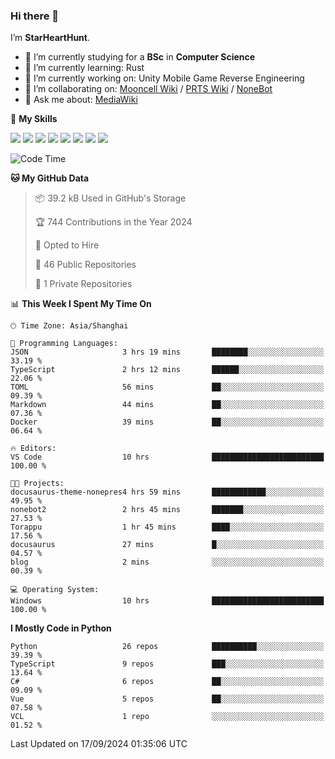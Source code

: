 ### Hi there 👋

I’m **StarHeartHunt**.

- 🏫 I’m currently studying for a **BSc** in **Computer Science**
- 🌱 I’m currently learning: Rust
- 🔭 I’m currently working on: Unity Mobile Game Reverse Engineering
- 👯 I’m collaborating on: [Mooncell Wiki](https://fgo.wiki/) / [PRTS Wiki](http://prts.wiki/) / [NoneBot](https://github.com/nonebot)
- 💬 Ask me about: [MediaWiki](https://www.mediawiki.org)

🌟 **My Skills**

![](https://img.shields.io/badge/-Python-3e74a2?style=flat-square&logo=Python&logoColor=fff)
![](https://img.shields.io/badge/-Node.js-339933?style=flat-square&logo=node.js&logoColor=fff)
![](https://img.shields.io/badge/-Vue-4fc08d?style=flat-square&logo=vue.js&logoColor=fff)
![](https://img.shields.io/badge/-React-2d98ce?style=flat-square&logo=React&logoColor=fff)
![](https://img.shields.io/badge/-TypeScript-3178C6?style=flat-square&logo=TypeScript&logoColor=fff)
![](https://img.shields.io/badge/-Docker-2496ED?style=flat-square&logo=Docker&logoColor=fff)
![](https://img.shields.io/badge/-Linux-000000?style=flat-square&logo=Linux&logoColor=fff)
![](https://img.shields.io/badge/-Dotnet-512bd4?style=flat-square&logo=.net&logoColor=fff)

<!--START_SECTION:waka-->
![Code Time](http://img.shields.io/badge/Code%20Time-1%2C344%20hrs%208%20mins-blue)

**🐱 My GitHub Data** 

> 📦 39.2 kB Used in GitHub's Storage 
 > 
> 🏆 744 Contributions in the Year 2024
 > 
> 💼 Opted to Hire
 > 
> 📜 46 Public Repositories 
 > 
> 🔑 1 Private Repositories 
 > 
📊 **This Week I Spent My Time On** 

```text
🕑︎ Time Zone: Asia/Shanghai

💬 Programming Languages: 
JSON                     3 hrs 19 mins       ████████░░░░░░░░░░░░░░░░░   33.19 % 
TypeScript               2 hrs 12 mins       ██████░░░░░░░░░░░░░░░░░░░   22.06 % 
TOML                     56 mins             ██░░░░░░░░░░░░░░░░░░░░░░░   09.39 % 
Markdown                 44 mins             ██░░░░░░░░░░░░░░░░░░░░░░░   07.36 % 
Docker                   39 mins             ██░░░░░░░░░░░░░░░░░░░░░░░   06.64 % 

🔥 Editors: 
VS Code                  10 hrs              █████████████████████████   100.00 % 

🐱‍💻 Projects: 
docusaurus-theme-nonepres4 hrs 59 mins       ████████████░░░░░░░░░░░░░   49.95 % 
nonebot2                 2 hrs 45 mins       ███████░░░░░░░░░░░░░░░░░░   27.53 % 
Torappu                  1 hr 45 mins        ████░░░░░░░░░░░░░░░░░░░░░   17.56 % 
docusaurus               27 mins             █░░░░░░░░░░░░░░░░░░░░░░░░   04.57 % 
blog                     2 mins              ░░░░░░░░░░░░░░░░░░░░░░░░░   00.39 % 

💻 Operating System: 
Windows                  10 hrs              █████████████████████████   100.00 % 
```

**I Mostly Code in Python** 

```text
Python                   26 repos            ██████████░░░░░░░░░░░░░░░   39.39 % 
TypeScript               9 repos             ███░░░░░░░░░░░░░░░░░░░░░░   13.64 % 
C#                       6 repos             ██░░░░░░░░░░░░░░░░░░░░░░░   09.09 % 
Vue                      5 repos             ██░░░░░░░░░░░░░░░░░░░░░░░   07.58 % 
VCL                      1 repo              ░░░░░░░░░░░░░░░░░░░░░░░░░   01.52 % 
```




 Last Updated on 17/09/2024 01:35:06 UTC
<!--END_SECTION:waka-->
